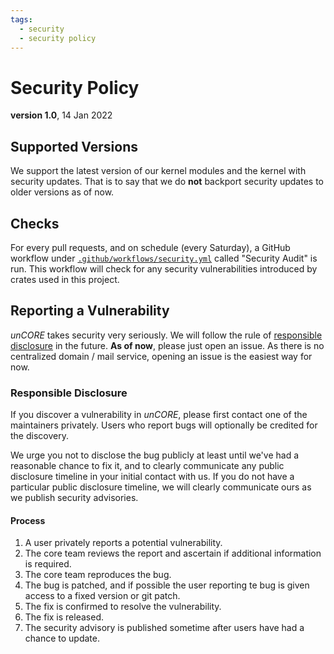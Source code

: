 ```yaml
---
tags:
  - security
  - security policy
---
```


# Security Policy

**version 1.0**, 14 Jan 2022

## Supported Versions

We support the latest version of our kernel modules and the kernel with security updates. That is to say that we do **not** backport security updates to older versions as of now.

## Checks

For every pull requests, and on schedule (every Saturday), a GitHub workflow under [`.github/workflows/security.yml`][code::security-workflow] called "Security Audit" is run. This workflow will check for any security vulnerabilities introduced by crates used in this project.

## Reporting a Vulnerability

_unCORE_ takes security very seriously. We will follow the rule of [responsible disclosure] in the future. **As of now**, please just open an issue. As there is no centralized domain / mail service, opening an issue is the easiest way for now.

### Responsible Disclosure

If you discover a vulnerability in _unCORE_, please first contact one of the maintainers privately. Users who report bugs will optionally be credited for the discovery.

We urge you not to disclose the bug publicly at least until we've had a reasonable chance to fix it, and to clearly communicate any public disclosure timeline in your initial contact with us. If you do not have a particular public disclosure timeline, we will clearly communicate ours as we publish security advisories.

#### Process

1. A user privately reports a potential vulnerability.
2. The core team reviews the report and ascertain if additional information is required.
3. The core team reproduces the bug.
4. The bug is patched, and if possible the user reporting te bug is given access to a fixed version or git patch.
5. The fix is confirmed to resolve the vulnerability.
6. The fix is released.
7. The security advisory is published sometime after users have had a chance to update.

[//]: # (Links)

[code::security-workflow]: https://github.com/georglauterbach/uncore/blob/master/.github/workflows/security.yml
[responsible disclosure]: https://en.wikipedia.org/wiki/Responsible_disclosure
